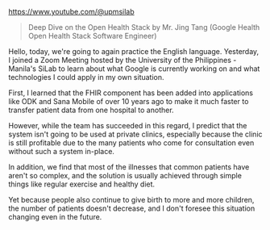 https://www.youtube.com/@upmsilab

> Deep Dive on the Open Health Stack by Mr. Jing Tang (Google Health Open Health Stack Software Engineer)

Hello, today, we're going to again practice the English language. Yesterday, I joined a Zoom Meeting hosted by the University of the Philippines - Manila's SiLab to learn about what Google is currently working on and what technologies I could apply in my own situation.

First, I learned that the FHIR component has been added into applications like ODK and Sana Mobile of over 10 years ago to make it much faster to transfer patient data from one hospital to another.

However, while the team has succeeded in this regard, I predict that the system isn't going to be used at private clinics, especially because the clinic is still profitable due to the many patients who come for consultation even without such a system in-place.

In addition, we find that most of the illnesses that common patients have aren't so complex, and the solution is usually achieved through simple things like regular exercise and healthy diet. 

Yet because people also continue to give birth to more and more children, the number of patients doesn't decrease, and I don't foresee this situation changing even in the future.
